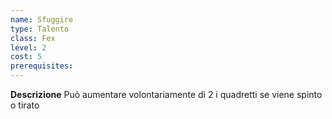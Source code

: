 ```yaml
---
name: Sfuggire
type: Talento
class: Fex
level: 2
cost: 5
prerequisites: 
---
```


**Descrizione**
Può aumentare volontariamente di 2 i quadretti se viene spinto o tirato
